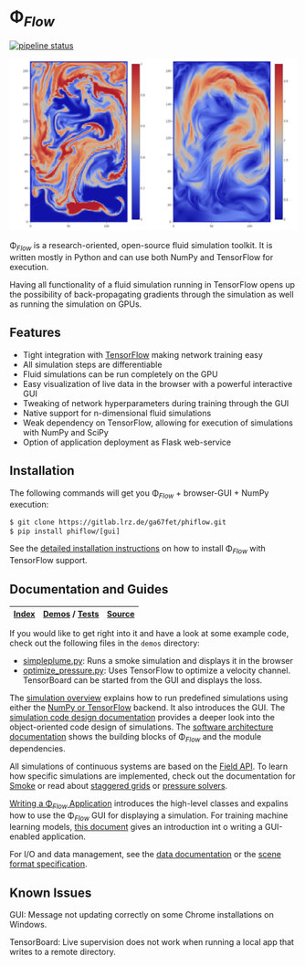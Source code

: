 # Φ<sub>*Flow*</sub>

[![pipeline status](https://gitlab.lrz.de/ga67fet/phiflow/badges/master/pipeline.svg)](https://gitlab.lrz.de/ga67fet/phiflow/commits/master)


![Gui](documentation/figures/Gui.png)

Φ<sub>*Flow*</sub> is a research-oriented, open-source fluid simulation toolkit.
It is written mostly in Python and can use both NumPy and TensorFlow for execution.

Having all functionality of a fluid simulation running in TensorFlow opens up the possibility of back-propagating gradients through the simulation as well as running the simulation on GPUs.


## Features
- Tight integration with [TensorFlow](https://www.tensorflow.org/) making network training easy
- All simulation steps are differentiable
- Fluid simulations can be run completely on the GPU
- Easy visualization of live data in the browser with a powerful interactive GUI
- Tweaking of network hyperparameters during training through the GUI
- Native support for n-dimensional fluid simulations
- Weak dependency on TensorFlow, allowing for execution of simulations with NumPy and SciPy
- Option of application deployment as Flask web-service


## Installation

The following commands will get you Φ<sub>*Flow*</sub> + browser-GUI + NumPy execution:

```
$ git clone https://gitlab.lrz.de/ga67fet/phiflow.git
$ pip install phiflow/[gui]
```

See the [detailed installation instructions](documentation/Installation_Instructions.md) on how to install Φ<sub>*Flow*</sub>
with TensorFlow support.


## Documentation and Guides

| [Index](documentation) | [Demos](demos) / [Tests](tests) | [Source](phi) |
|-------|---------------|--------|

If you would like to get right into it and have a look at some example code, check out the following files in the `demos` directory:

- [simpleplume.py](./demos/simpleplume.py): Runs a smoke simulation and displays it in the browser
- [optimize_pressure.py](./demos/optimize_pressure.py): Uses TensorFlow to optimize a velocity channel. TensorBoard can be started from the GUI and displays the loss.

The [simulation overview](documentation/Simulation_Overview.md) explains how to run predefined simulations using either the [NumPy or TensorFlow](documentation/NumPy_and_TensorFlow_Execution.md) backend. It also introduces the GUI.
The [simulation code design documentation](documentation/Simulation_Architecture.md) provides a deeper look into the object-oriented code design of simulations.
The [software architecture documentation](documentation/Software_Architecture.md) shows the building blocks of Φ<sub>*Flow*</sub> and the module dependencies.

All simulations of continuous systems are based on the [Field API](documentation/Fields.md).
To learn how specific simulations are implemented, check out the documentation for [Smoke](documentation/Smoke_Simulation.md) or read about [staggered grids](documentation/Staggered_Grids.md) or [pressure solvers](documentation/Pressure_Solvers.md). 

[Writing a Φ<sub>*Flow*</sub> Application](documentation/Browser_GUI.md) introduces the high-level classes and expalins how to use the Φ<sub>*Flow*</sub> GUI for displaying a simulation.
For training machine learning models, [this document](documentation/Interactive_Training_Apps.md) gives an introduction int o writing a GUI-enabled application.


For I/O and data management, see the [data documentation](documentation/Reading_and_Writing_Data.md) or the [scene format specification](documentation/Scene_Format_Specification.md).

## Known Issues

GUI: Message not updating correctly on some Chrome installations on Windows.

TensorBoard: Live supervision does not work when running a local app that writes to a remote directory.